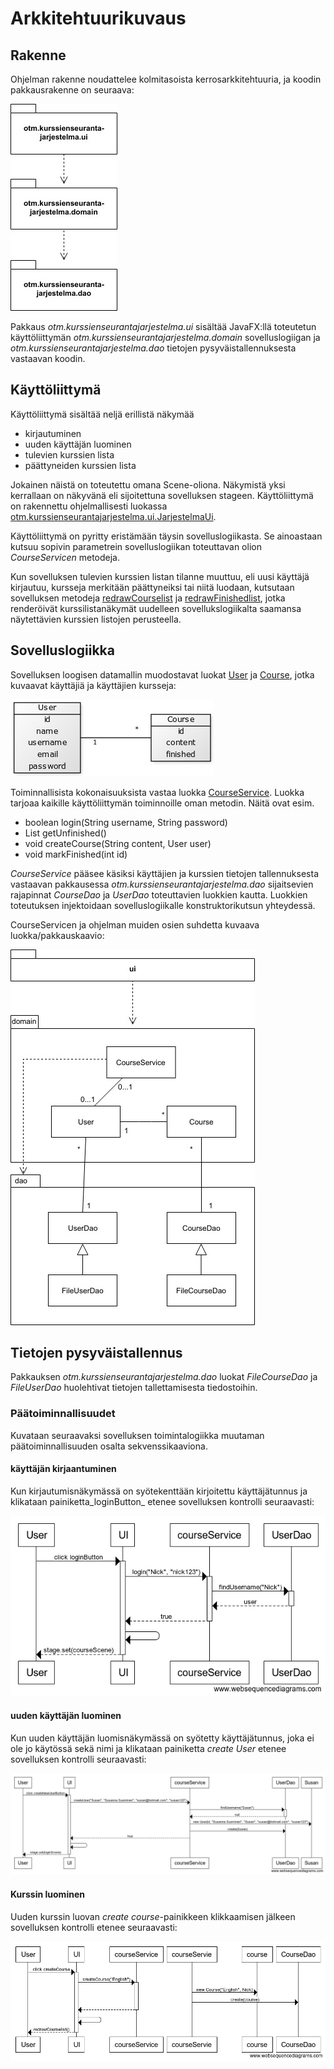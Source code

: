 # Arkkitehtuurikuvaus

## Rakenne

Ohjelman rakenne noudattelee kolmitasoista kerrosarkkitehtuuria, ja koodin 
pakkausrakenne on seuraava:

![kuva pakkausrakenne](https://github.com/lchz/otm-harjoitustyo/blob/master/Kurssien_seurantajarjestelma/dokumentaatio/kuvat/pakkausrakenne.jpg)

Pakkaus _otm.kurssienseurantajarjestelma.ui_ sisältää JavaFX:llä toteutetun 
käyttöliittymän _otm.kurssienseurantajarjestelma.domain_ sovelluslogiigan ja 
_otm.kurssienseurantajarjestelma.dao_ tietojen pysyväistallennuksesta 
vastaavan koodin.

## Käyttöliittymä

Käyttöliittymä sisältää neljä erillistä näkymää

- kirjautuminen
- uuden käyttäjän luominen
- tulevien kurssien lista
- päättyneiden kurssien lista

Jokainen näistä on toteutettu omana Scene-oliona. Näkymistä yksi kerrallaan on 
näkyvänä eli sijoitettuna sovelluksen stageen. Käyttöliittymä on rakennettu 
ohjelmallisesti luokassa [otm.kurssienseurantajarjestelma.ui.JarjestelmaUi](https://github.com/lchz/otm-harjoitustyo/blob/master/Kurssien_seurantajarjestelma/src/main/java/otm/kurssienseurantajarjestelma/ui/JarjestelmaUi.java). 

Käyttöliittymä on pyritty eristämään täysin sovelluslogiikasta. Se ainoastaan 
kutsuu sopivin parametrein sovelluslogiikan toteuttavan olion _CourseServicen_ 
metodeja.

Kun sovelluksen tulevien kurssien listan tilanne muuttuu, eli uusi käyttäjä 
kirjautuu, kursseja merkitään päättyneiksi tai niitä luodaan, kutsutaan 
sovelluksen metodeja [redrawCourselist](https://github.com/lchz/otm-harjoitustyo/blob/master/Kurssien_seurantajarjestelma/src/main/java/otm/kurssienseurantajarjestelma/ui/JarjestelmaUi.java#L290) 
ja [redrawFinishedlist](https://github.com/lchz/otm-harjoitustyo/blob/master/Kurssien_seurantajarjestelma/src/main/java/otm/kurssienseurantajarjestelma/ui/JarjestelmaUi.java#L305), 
jotka renderöivät kurssilistanäkymät uudelleen sovellukslogiikalta saamansa 
näytettävien kurssien listojen perusteella.

## Sovelluslogiikka

Sovelluksen loogisen datamallin muodostavat luokat [User](https://github.com/lchz/otm-harjoitustyo/blob/master/Kurssien_seurantajarjestelma/src/main/java/otm/kurssienseurantajarjestelma/domain/User.java) 
ja [Course](https://github.com/lchz/otm-harjoitustyo/blob/master/Kurssien_seurantajarjestelma/src/main/java/otm/kurssienseurantajarjestelma/domain/Course.java), 
jotka kuvaavat käyttäjiä ja käyttäjien kursseja:

![kuva luokkakaaviosta](https://github.com/lchz/otm-harjoitustyo/blob/master/Kurssien_seurantajarjestelma/dokumentaatio/kuvat/luokkakaavio.jpg)

Toiminnallisista kokonaisuuksista vastaa luokka [CourseService](https://github.com/lchz/otm-harjoitustyo/blob/master/Kurssien_seurantajarjestelma/src/main/java/otm/kurssienseurantajarjestelma/domain/CourseService.java). 
Luokka tarjoaa kaikille käyttöliittymän toiminnoille oman metodin. 
Näitä ovat esim.

- boolean login(String username, String password)
- List getUnfinished()
- void createCourse(String content, User user)
- void markFinished(int id)

_CourseService_ pääsee käsiksi käyttäjien ja kurssien tietojen tallennuksesta 
vastaavan pakkausessa _otm.kurssienseurantajarjestelma.dao_ sijaitsevien 
rajapinnat _CourseDao_ ja _UserDao_ toteuttavien luokkien kautta. 
Luokkien toteutuksen injektoidaan sovelluslogiikalle konstruktorikutsun 
yhteydessä.

CourseServicen ja ohjelman muiden osien suhdetta kuvaava luokka/pakkauskaavio:

![kuva pakkauskaavio](https://github.com/lchz/otm-harjoitustyo/blob/master/Kurssien_seurantajarjestelma/dokumentaatio/kuvat/pakkauskaavio.jpg)

## Tietojen pysyväistallennus

Pakkauksen _otm.kurssienseurantajarjestelma.dao_ luokat _FileCourseDao_ ja 
_FileUserDao_ huolehtivat tietojen tallettamisesta tiedostoihin.

### Päätoiminnallisuudet

Kuvataan seuraavaksi sovelluksen toimintalogiikka muutaman 
päätoiminnallisuuden osalta sekvenssikaaviona.

#### käyttäjän kirjaantuminen

Kun kirjautumisnäkymässä on syötekenttään kirjoitettu käyttäjätunnus ja 
klikataan painiketta_loginButton_ etenee sovelluksen kontrolli seuraavasti:

![kuva kirjautumisesta](https://github.com/lchz/otm-harjoitustyo/blob/master/Kurssien_seurantajarjestelma/dokumentaatio/kuvat/arkki-kirjautuminen.png)

#### uuden käyttäjän luominen

Kun uuden käyttäjän luomisnäkymässä on syötetty käyttäjätunnus, joka ei ole 
jo käytössä sekä nimi ja klikataan painiketta _create User_ etenee sovelluksen 
kontrolli seuraavasti:

![kuva käyttäjän luomisesta](https://github.com/lchz/otm-harjoitustyo/blob/master/Kurssien_seurantajarjestelma/dokumentaatio/kuvat/arkki-kayttjanluominen.png)

#### Kurssin luominen

Uuden kurssin luovan _create course_-painikkeen klikkaamisen jälkeen sovelluksen
kontrolli etenee seuraavasti:

![kuva kurssin luomisesta](https://github.com/lchz/otm-harjoitustyo/blob/master/Kurssien_seurantajarjestelma/dokumentaatio/kuvat/arkki-kurssinluominen.png) 
